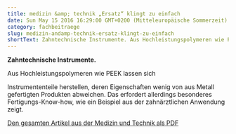 ```yaml
---
title: medizin &amp; technik „Ersatz“ klingt zu einfach
date: Sun May 15 2016 16:29:00 GMT+0200 (Mitteleuropäische Sommerzeit)
category: fachbeitraege
slug: medizin-andamp-technik-ersatz-klingt-zu-einfach
shortText: Zahntechnische Instrumente. Aus Hochleistungspolymeren wie PEEK lassen sich Instrumententeile herstellen, deren Eigenschaften wenig von aus Metall gefertigten Produkten abweichen.
---
```


<p><strong>Zahntechnische Instrumente.</strong></p>

Aus Hochleistungspolymeren wie PEEK lassen sich

<!--more-->

 Instrumententeile herstellen, deren Eigenschaften wenig von aus Metall gefertigten Produkten abweichen. Das erfordert allerdings besonderes Fertigungs-Know-how, wie ein Beispiel aus der zahnärztlichen Anwendung zeigt.</p>

<p><a href="/downloads/med0516_Pfaff.pdf" target="_blank" rel="noreferrer noopener" aria-label=" (öffnet in neuem Tab)">Den gesamten Artikel aus der Medizin und Technik als PDF</a></p>

